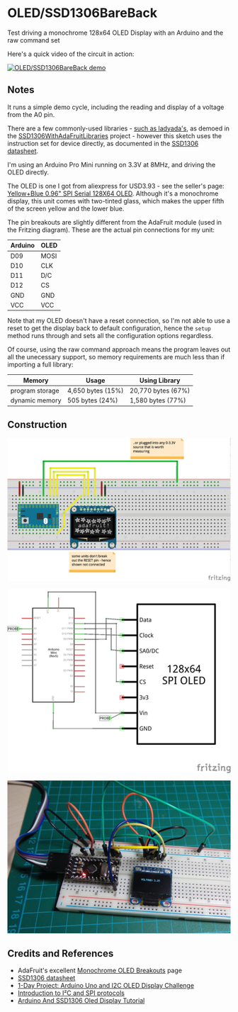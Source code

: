 # OLED/SSD1306BareBack

Test driving a monochrome 128x64 OLED Display with an Arduino and the raw command set

Here's a quick video of the circuit in action:

[![OLED/SSD1306BareBack demo](http://img.youtube.com/vi/nOg80VcqZtc/0.jpg)](http://www.youtube.com/watch?v=nOg80VcqZtc)

## Notes

It runs a simple demo cycle, including the reading and display of a voltage from the A0 pin.

There are a few commonly-used libraries - [such as ladyada's](https://github.com/adafruit/Adafruit_SSD1306),
as demoed in the [SSD1306WithAdaFruitLibraries](../SSD1306WithAdaFruitLibraries) project -
however this sketch uses the instruction set for device directly, as documented in the [SSD1306 datasheet](https://www.adafruit.com/datasheets/SSD1306.pdf).

I'm using an Arduino Pro Mini running on 3.3V at 8MHz, and driving the OLED directly.

The OLED is one I got from aliexpress for USD3.93 - see the seller's page: [Yellow+Blue 0.96" SPI Serial 128X64 OLED](http://www.aliexpress.com/item/M89-Free-Shipping-Yellow-Blue-0-96-SPI-Serial-128X64-OLED-LCD-Display-Module-for-Arduino/32245505493.html). Although it's a monochrome display, this unit comes with two-tinted glass, which makes the upper fifth of the screen yellow and the lower blue.


The pin breakouts are slightly different from the AdaFruit module (used in the Fritzing diagram). These are the actual pin connections for my unit:

| Arduino | OLED |
|---------|------|
| D09     | MOSI |
| D10     | CLK  |
| D11     | D/C  |
| D12     | CS   |
| GND     | GND  |
| VCC     | VCC  |

Note that my OLED doesn't have a reset connection, so I'm not able to use a reset to get the display back to default configuration,
hence the `setup` method runs through and sets all the configuration options regardless.

Of course, using the raw command approach means the program leaves out all the unecessary support, so memory requirements
are much less than if importing a full library:

| Memory          | Usage             | Using Library      |
|-----------------|-------------------|--------------------|
| program storage | 4,650 bytes (15%) | 20,770 bytes (67%) |
| dynamic memory  | 505 bytes (24%)   | 1,580 bytes (77%)  |


## Construction

![The Breadboard](./assets/SSD1306BareBack_bb.jpg?raw=true)

![The Schematic](./assets/SSD1306BareBack_schematic.jpg?raw=true)

![The Build](./assets/SSD1306BareBack_build.jpg?raw=true)

## Credits and References
* AdaFruit's excellent [Monochrome OLED Breakouts](https://learn.adafruit.com/monochrome-oled-breakouts/overview) page
* [SSD1306 datasheet](https://www.adafruit.com/datasheets/SSD1306.pdf)
* [1-Day Project: Arduino Uno and I2C OLED Display Challenge](https://www.youtube.com/watch?v=VEZGn0zYHiE)
* [Introduction to I²C and SPI protocols](http://www.byteparadigm.com/applications/introduction-to-i2c-and-spi-protocols/)
* [Arduino And SSD1306 Oled Display Tutorial](https://www.youtube.com/watch?v=mggDYVzS-Xs)